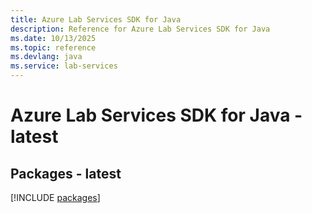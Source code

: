 ```yaml
---
title: Azure Lab Services SDK for Java
description: Reference for Azure Lab Services SDK for Java
ms.date: 10/13/2025
ms.topic: reference
ms.devlang: java
ms.service: lab-services
---
```

# Azure Lab Services SDK for Java - latest
## Packages - latest
[!INCLUDE [packages](lab-services-index.md)]